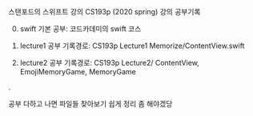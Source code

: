 스탠포드의 스위프트 강의 CS193p (2020 spring) 강의 공부기록

0. swift 기본 공부: 코드카데미의 swift 코스

1. lecture1 공부 기록경로: CS193p Lecture1 Memorize/ContentView.swift

2. lecture2 공부 기록경로: CS193p Lecture2/ ContentView, EmojiMemoryGame, MemoryGame 

.

공부 다하고 나면 파일들 찾아보기 쉽게 정리 좀 해야겠당
